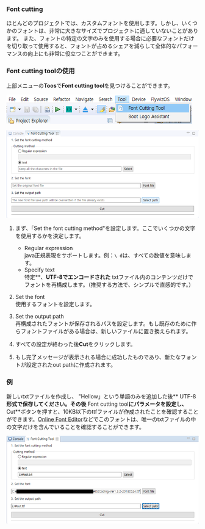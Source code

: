 ### Font cutting
ほとんどのプロジェクトでは、カスタムフォントを使用します。しかし、いくつかのフォントは、非常に大きなサイズでプロジェクトに適していないことがあります。 また、フォントの特定の文字のみを使用する場合に必要なフォントだけを切り取って使用すると、フォントが占めるシェアを減らして全体的なパフォーマンスの向上にも非常に役立つことができます。

### Font cutting toolの使用
上部メニューの**Toos**で**Font cutting tool**を見つけることができます。

  ![](assets/ide/font_cut_tool_menu.png)

  ![](assets/ide/font_cut_tool.png)

1. まず、「Set the font cutting method"を設定します。ここでいくつかの文字を使用するかを決定します。
   * Regular expression   
      java正規表現をサポートします。例：`\ d`は、すべての数値を意味します。
   * Specify text  
     特定**、**UTF-8でエンコードされた** txtファイル内のコンテンツだけでフォントを再構成します。（推奨する方法で、シンプルで直感的です。）
   
2. Set the font  
   使用するフォントを設定します。
    
3. Set the output path  
   再構成されたフォントが保存されるパスを設定します。もし既存のために作らフォントファイルがある場合は、新しいファイルに置き換えられます。
    
4. すべての設定が終わった後**Cut**をクリックします。

5. もし完了メッセージが表示される場合に成功したものであり、新たなフォントが設定されたout pathに作成されます。

### 例
新しいtxtファイルを作成し、 "Hellow」という単語のみを追加した後** UTF-8**形式で保存してください。その後** Font cutting tool**にパラメータを設定し、** Cut**ボタンを押すと、10KB以下のttfファイルが作成されたことを確認することができます。[Online Font Editor](http://fontstore.baidu.com/static/editor/index.html)などでこのフォントは、唯一のtxtファイルの中の文字だけを含んでいることを確認することができます。

![](assets/ide/font_cut_tool_test.png)


